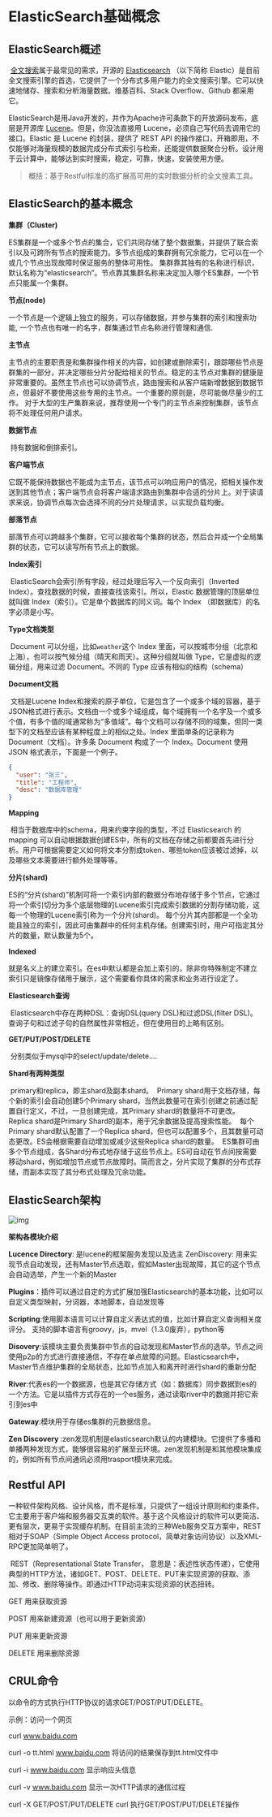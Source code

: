 # ElasticSearch基础概念

## ElasticSearch概述

​	[全文搜索](https://baike.baidu.com/item/%E5%85%A8%E6%96%87%E6%90%9C%E7%B4%A2%E5%BC%95%E6%93%8E)属于最常见的需求，开源的 [Elasticsearch](https://www.elastic.co/) （以下简称 Elastic）是目前全文搜索引擎的首选，它提供了一个分布式多用户能力的全文搜索引擎。它可以快速地储存、搜索和分析海量数据。维基百科、Stack Overflow、Github 都采用它。

​	ElasticSearch是用Java开发的，并作为Apache许可条款下的开放源码发布，底层是开源库 [Lucene](https://lucene.apache.org/)。但是，你没法直接用 Lucene，必须自己写代码去调用它的接口。Elastic 是 Lucene 的封装，提供了 REST API 的操作接口，开箱即用，不仅能够对海量规模的数据完成分布式索引与检索，还能提供数据聚合分析。设计用于云计算中，能够达到实时搜索，稳定，可靠，快速，安装使用方便。

> 概括：基于Restful标准的高扩展高可用的实时数据分析的全文搜素工具。

## ElasticSearch的基本概念

**集群（Cluster)**

​	ES集群是一个或多个节点的集合，它们共同存储了整个数据集，并提供了联合索引以及可跨所有节点的搜索能力。多节点组成的集群拥有冗余能力，它可以在一个或几个节点出现故障时保证服务的整体可用性。
集群靠其独有的名称进行标识，默认名称为“elasticsearch”。节点靠其集群名称来决定加入哪个ES集群，一个节点只能属一个集群。

**节点(node)**

​	一个节点是一个逻辑上独立的服务，可以存储数据，并参与集群的索引和搜索功能, 一个节点也有唯一的名字，群集通过节点名称进行管理和通信.

**主节点**

​	主节点的主要职责是和集群操作相关的内容，如创建或删除索引，跟踪哪些节点是群集的一部分，并决定哪些分片分配给相关的节点。稳定的主节点对集群的健康是非常重要的。虽然主节点也可以协调节点，路由搜索和从客户端新增数据到数据节点，但最好不要使用这些专用的主节点。一个重要的原则是，尽可能做尽量少的工作。
对于大型的生产集群来说，推荐使用一个专门的主节点来控制集群，该节点将不处理任何用户请求。

**数据节点**

​	持有数据和倒排索引。

**客户端节点**

​	它既不能保持数据也不能成为主节点，该节点可以响应用户的情况，把相关操作发送到其他节点；客户端节点会将客户端请求路由到集群中合适的分片上。对于读请求来说，协调节点每次会选择不同的分片处理请求，以实现负载均衡。

**部落节点**

​	部落节点可以跨越多个集群，它可以接收每个集群的状态，然后合并成一个全局集群的状态，它可以读写所有节点上的数据。

**Index索引**

​	ElasticSearch会索引所有字段，经过处理后写入一个反向索引（Inverted Index）。查找数据的时候，直接查找该索引。所以，Elastic 数据管理的顶层单位就叫做 Index（索引）。它是单个数据库的同义词。每个 Index （即数据库）的名字必须是小写。

**Type文档类型**

​	Document 可以分组，比如`weather`这个 Index 里面，可以按城市分组（北京和上海），也可以按气候分组（晴天和雨天）。这种分组就叫做 Type，它是虚拟的逻辑分组，用来过滤 Document。不同的 Type 应该有相似的结构（schema）

**Document文档**

​	文档是Lucene Index和搜索的原子单位，它是包含了一个或多个域的容器，基于JSON格式进行表示。文档由一个或多个域组成，每个域拥有一个名字及一个或多个值，有多个值的域通常称为“多值域”。每个文档可以存储不同的域集，但同一类型下的文档至应该有某种程度上的相似之处。Index 里面单条的记录称为 Document（文档）。许多条 Document 构成了一个 Index。Document 使用 JSON 格式表示，下面是一个例子。

```json
{
  "user": "张三",
  "title": "工程师",
  "desc": "数据库管理"
}
```

**Mapping**

​	相当于数据库中的schema，用来约束字段的类型，不过 Elasticsearch 的 mapping 可以自动根据数据创建ES中，所有的文档在存储之前都要首先进行分析。用户可根据需要定义如何将文本分割成token、哪些token应该被过滤掉，以及哪些文本需要进行额外处理等等。

**分片(shard)** 

​	ES的“分片(shard)”机制可将一个索引内部的数据分布地存储于多个节点，它通过将一个索引切分为多个底层物理的Lucene索引完成索引数据的分割存储功能，这每一个物理的Lucene索引称为一个分片(shard)。
每个分片其内部都是一个全功能且独立的索引，因此可由集群中的任何主机存储。创建索引时，用户可指定其分片的数量，默认数量为5个。

**Indexed**

​	就是名义上的建立索引。在es中默认都是会加上索引的，除非你特殊制定不建立索引只是镜像存储用于展示，这个需要看你具体的需求和业务进行设定了。

**Elasticsearch查询**

​	Elasticsearch中存在两种DSL：查询DSL(query DSL)和过滤DSL(filter DSL)。查询子句和过滤子句的自然属性非常相近，但在使用目的上略有区别。

**GET/PUT/POST/DELETE**

​	分别类似于mysql中的select/update/delete....

**Shard有两种类型**

​	primary和replica，即主shard及副本shard。
​	Primary shard用于文档存储，每个新的索引会自动创建5个Primary shard，当然此数量可在索引创建之前通过配置自行定义，不过，一旦创建完成，其Primary shard的数量将不可更改。
​	Replica shard是Primary Shard的副本，用于冗余数据及提高搜索性能。
​	每个Primary shard默认配置了一个Replica shard，但也可以配置多个，且其数量可动态更改。ES会根据需要自动增加或减少这些Replica shard的数量。
​	ES集群可由多个节点组成，各Shard分布式地存储于这些节点上。
​	ES可自动在节点间按需要移动shard，例如增加节点或节点故障时。简而言之，分片实现了集群的分布式存储，而副本实现了其分布式处理及冗余功能。

## ElasticSearch架构

![img](./img/ElasticSearch_Framework.png)



**架构各模块介绍**

**Lucence Directory**:  是lucene的框架服务发现以及选主 ZenDiscovery: 用来实现节点自动发现，还有Master节点选取，假如Master出现故障，其它的这个节点会自动选举，产生一个新的Master

**Plugins**：插件可以通过自定的方式扩展加强Elasticsearch的基本功能，比如可以自定义类型映射，分词器，本地脚本，自动发现等

**Scripting**:使用脚本语言可以计算自定义表达式的值，比如计算自定义查询相关度评分。
支持的脚本语言有groovy，js，mvel（1.3.0废弃），python等

**Disovery**:该模块主要负责集群中节点的自动发现和Master节点的选举。节点之间使用p2p的方式进行直接通信，不存在单点故障的问题。Elasticsearch中，Master节点维护集群的全局状态，比如节点加入和离开时进行shard的重新分配

**River**:代表es的一个数据源，也是其它存储方式（如：数据库）同步数据到es的一个方法。它是以插件方式存在的一个es服务，通过读取river中的数据并把它索引到es中

**Gateway**:模块用于存储es集群的元数据信息。

**Zen Discovery**  :zen发现机制是elasticsearch默认的内建模块。它提供了多播和单播两种发现方式，能够很容易的扩展至云环境。zen发现机制是和其他模块集成的，例如所有节点间通讯必须用trasport模块来完成。



## Restful API

​	一种软件架构风格、设计风格，而不是标准，只提供了一组设计原则和约束条件。它主要用于客户端和服务器交互类的软件。基于这个风格设计的软件可以更简洁、更有层次，更易于实现缓存机制。在目前主流的三种Web服务交互方案中，REST相对于SOAP（Simple Object Access protocol，简单对象访问协议）以及XML-RPC更加简单明了。

​	REST（Representational State Transfer， 意思是：表述性状态传递），它使用典型的HTTP方法，诸如GET、POST、DELETE、PUT来实现资源的获取、添加、修改、删除等操作。即通过HTTP动词来实现资源的状态扭转。

GET 用来获取资源

POST 用来新建资源（也可以用于更新资源）

PUT 用来更新资源

DELETE 用来删除资源

## CRUL命令

以命令的方式执行HTTP协议的请求GET/POST/PUT/DELETE。

示例：访问一个网页

curl www.baidu.com

curl -o tt.html www.baidu.com    将访问的结果保存到tt.html文件中

curl -i www.baidu.com 显示响应头信息

curl -v www.baidu.com 显示一次HTTP请求的通信过程

curl -X GET/POST/PUT/DELETE curl    执行GET/POST/PUT/DELETE操作



